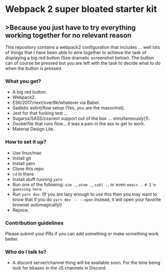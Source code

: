 # Webpack 2 super bloated starter kit #

## >Because you just have to try everything working together for no relevant reason

This repository contains a webpack2 configuration that includes ... well lots of
things that I have been able to wire together to achieve the task of displaying
a big red button (See dramatic screenshot below). The button can of course be
pressed but you are left with the task to decide what to do when the button is
pressed.

### What you get? ###

* A big red button.
* Webpack2.
* ES6/2017/next/over9k/whatever via Babel.
* Sadistic eslint/flow setup (Yes, you are the masochist).
* Jest for that fucking test ...
* Sugarss/SASS/cssnext support out of the box ... simultaneously(1).
* Dockerfile that runs flow... it was a pain in the ass to get to work.
* Material Design Lite.

### How to set it up? ###

- Use linux/mac
- Install git
- Install yarn
- Clone this repo
- `cd` in there
- Install stuff running `yarn`
- Run one of the following: `vim .`, `atom .`, `subl .`, or even `emacs . # I'm guessing here`
- Run `yarn dev`. (If you are lazy enough to use this then you may want to know that if you do `yarn dev -- --open` instead, it will open your favorite browser automagically!)
- Rejoice.

### Contribution guidelines ###

Please submit your PRs if you can add something or make something
work better.

### Who do I talk to? ###

* A discord server/channel thing will be available soon. For the time being look for bbaaxx in the JS channels in Discord.
